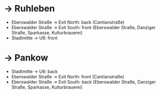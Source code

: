 # → Ruhleben

* Eberswalder Straße → Exit North: back (Cantianstraße)
* Eberswalder Straße → Exit South: front (Eberswalder Straße, Danziger Straße,
  Sparkasse, Kulturbrauerei)
* Stadtmitte → U6: front

# → Pankow

* Stadtmitte → U6: back
* Eberswalder Straße → Exit North: front (Cantianstraße)
* Eberswalder Straße → Exit South: back (Eberswalder Straße, Danziger Straße,
  Sparkasse, Kulturbrauerei)

